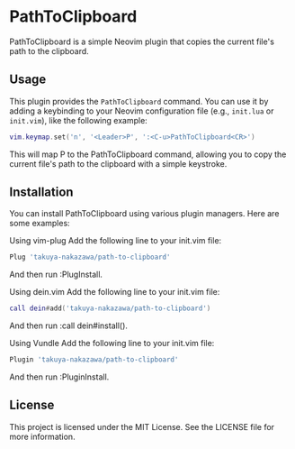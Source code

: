 # PathToClipboard

PathToClipboard is a simple Neovim plugin that copies the current file's path to the clipboard.

## Usage

This plugin provides the `PathToClipboard` command. You can use it by adding a keybinding to your Neovim configuration file (e.g., `init.lua` or `init.vim`), like the following example:

```lua
vim.keymap.set('n', '<Leader>P', ':<C-u>PathToClipboard<CR>')
```
This will map <Leader>P to the PathToClipboard command, allowing you to copy the current file's path to the clipboard with a simple keystroke.

## Installation
You can install PathToClipboard using various plugin managers. Here are some examples:

Using vim-plug
Add the following line to your init.vim file:

```lua
Plug 'takuya-nakazawa/path-to-clipboard'
```
And then run :PlugInstall.

Using dein.vim
Add the following line to your init.vim file:

```lua
call dein#add('takuya-nakazawa/path-to-clipboard')
```
And then run :call dein#install().

Using Vundle
Add the following line to your init.vim file:

```lua
Plugin 'takuya-nakazawa/path-to-clipboard'
```
And then run :PluginInstall.

## License
This project is licensed under the MIT License. See the LICENSE file for more information.
